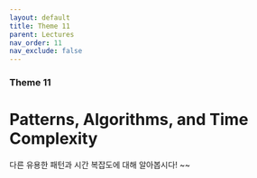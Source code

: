 ```yaml
---
layout: default
title: Theme 11
parent: Lectures
nav_order: 11
nav_exclude: false
---
```

### Theme 11
# Patterns, Algorithms, and Time Complexity
다른 유용한 패턴과 시간 복잡도에 대해 알아봅시다! ~~
